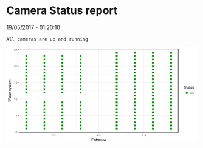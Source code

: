 Camera Status report
================
19/05/2017 - 01:20:10

    All cameras are up and running

![](camreport_files/figure-markdown_github/unnamed-chunk-2-1.png)

